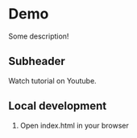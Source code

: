 # Demo

Some description!


## Subheader

Watch tutorial on Youtube.


## Local development

1. Open index.html in your browser